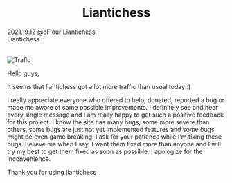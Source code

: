 <h1 align="center">Liantichess</h1>

<div class="meta-headline">
    <div class= "meta">
        <span class="text">2021.19.12</span>
        <span class="text"><a href="/@/cFlour">@cFlour</a></span>
        <span class="text">Liantichess</span>
    </div>
    <div class= "headline">Liantichess</div>
</div>
</br>

![Trafic](https://imgur.com/38L8Iy0)


Hello guys,

It seems that liantichess got a lot more traffic than usual today :)

I really appreciate everyone who offered to help, donated, reported a bug or made me aware of some possible improvements. I definitely see and hear every single message and I am really happy to get such a positive feedback for this project. I know the site has many bugs, some more severe than others, some bugs are just not yet implemented features and some bugs might be even game breaking. I ask for your patience while I'm fixing these bugs. Believe me when I say, I want them fixed more than anyone and I will try my best to get them fixed as soon as possible. I apologize for the inconvenience.

Thank you for using liantichess